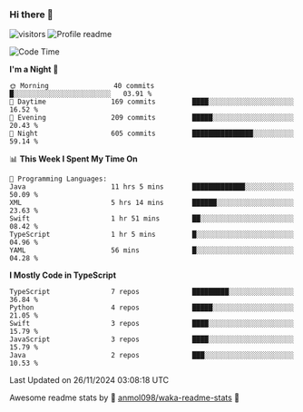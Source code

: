 ### Hi there 👋  
![visitors](https://visitor-badge.laobi.icu/badge?page_id=leverglowh) ![Profile readme](https://github.com/leverglowh/leverglowh/workflows/Profile%20readme/badge.svg?branch=master)

<!--START_SECTION:waka-->
![Code Time](http://img.shields.io/badge/Code%20Time-3%2C231%20hrs-blue)

**I'm a Night 🦉** 

```text
🌞 Morning                40 commits          █░░░░░░░░░░░░░░░░░░░░░░░░   03.91 % 
🌆 Daytime                169 commits         ████░░░░░░░░░░░░░░░░░░░░░   16.52 % 
🌃 Evening                209 commits         █████░░░░░░░░░░░░░░░░░░░░   20.43 % 
🌙 Night                  605 commits         ███████████████░░░░░░░░░░   59.14 % 
```


📊 **This Week I Spent My Time On** 

```text
💬 Programming Languages: 
Java                     11 hrs 5 mins       █████████████░░░░░░░░░░░░   50.09 % 
XML                      5 hrs 14 mins       ██████░░░░░░░░░░░░░░░░░░░   23.63 % 
Swift                    1 hr 51 mins        ██░░░░░░░░░░░░░░░░░░░░░░░   08.42 % 
TypeScript               1 hr 5 mins         █░░░░░░░░░░░░░░░░░░░░░░░░   04.96 % 
YAML                     56 mins             █░░░░░░░░░░░░░░░░░░░░░░░░   04.28 % 
```

**I Mostly Code in TypeScript** 

```text
TypeScript               7 repos             █████████░░░░░░░░░░░░░░░░   36.84 % 
Python                   4 repos             █████░░░░░░░░░░░░░░░░░░░░   21.05 % 
Swift                    3 repos             ████░░░░░░░░░░░░░░░░░░░░░   15.79 % 
JavaScript               3 repos             ████░░░░░░░░░░░░░░░░░░░░░   15.79 % 
Java                     2 repos             ███░░░░░░░░░░░░░░░░░░░░░░   10.53 % 
```




 Last Updated on 26/11/2024 03:08:18 UTC
<!--END_SECTION:waka-->


Awesome readme stats by :star2: [anmol098/waka-readme-stats](https://github.com/anmol098/waka-readme-stats) :star2:
